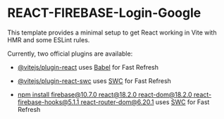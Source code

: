 # REACT-FIREBASE-Login-Google

This template provides a minimal setup to get React working in Vite with HMR and some ESLint rules.

Currently, two official plugins are available:

- [@vitejs/plugin-react](https://github.com/vitejs/vite-plugin-react/blob/main/packages/plugin-react/README.md) uses [Babel](https://babeljs.io/) for Fast Refresh
- [@vitejs/plugin-react-swc](https://github.com/vitejs/vite-plugin-react-swc) uses [SWC](https://swc.rs/) for Fast Refresh

- [npm install firebase@10.7.0 react@18.2.0 react-dom@18.2.0 react-firebase-hooks@5.1.1 react-router-dom@6.20.1]() uses [SWC](https://swc.rs/) for Fast Refresh

